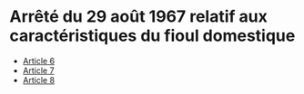 # Arrêté du 29 août 1967 relatif aux caractéristiques du fioul domestique

- [Article 6](article-6.md)
- [Article 7](article-7.md)
- [Article 8](article-8.md)
